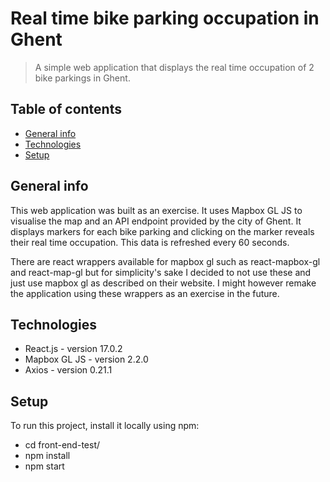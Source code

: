 # Real time bike parking occupation in Ghent
> A simple web application that displays the real time occupation of 2 bike parkings in Ghent.

## Table of contents
* [General info](#general-info)
* [Technologies](#technologies)
* [Setup](#setup)

## General info
This web application was built as an exercise. It uses Mapbox GL JS to visualise the map and an API endpoint provided by the city of Ghent. It displays markers for each bike parking and clicking on the marker reveals their real time occupation. This data is refreshed every 60 seconds.

There are react wrappers available for mapbox gl such as react-mapbox-gl and react-map-gl but for simplicity's sake I decided to not use these and just use mapbox gl as described on their website. I might however remake the application using these wrappers as an exercise in the future.

## Technologies
* React.js - version 17.0.2
* Mapbox GL JS - version 2.2.0
* Axios - version 0.21.1

## Setup
To run this project, install it locally using npm:
* cd front-end-test/
* npm install
* npm start
